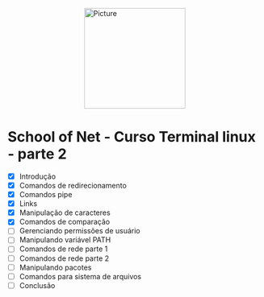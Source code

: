 <img src="https://sonassets.s3.amazonaws.com/img/logo-top.png" 
        alt="Picture" 
        width="200" 
        style="display: block; margin: 0 auto" />

# School of Net - Curso Terminal linux - parte 2


- [x] Introdução
- [x] Comandos de redirecionamento
- [x] Comandos pipe
- [x] Links
- [x] Manipulação de caracteres
- [x] Comandos de comparação
- [ ] Gerenciando permissões de usuário
- [ ] Manipulando variável PATH
- [ ] Comandos de rede parte 1
- [ ] Comandos de rede parte 2
- [ ] Manipulando pacotes
- [ ] Comandos para sistema de arquivos
- [ ] Conclusão